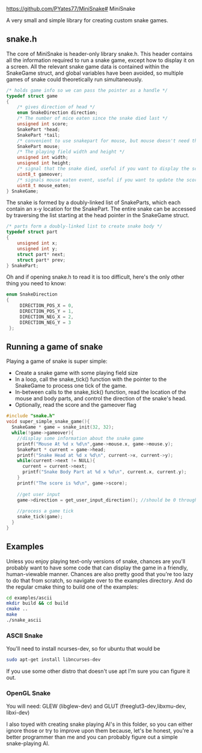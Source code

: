 https://github.com/PYates77/MiniSnake# MiniSnake

A very small and simple library for creating custom snake games. 

## snake.h ##

The core of MiniSnake is header-only library snake.h. This header contains all the information required to run a snake game, except how to display it on a screen.
All the relevant snake game data is contained within the SnakeGame struct, and global variables have been avoided, so multiple games of snake could theoretically run simultaneously.

```c
/* holds game info so we can pass the pointer as a handle */
typedef struct game
{ 
    /* gives direction of head */
    enum SnakeDirection direction; 
    /* The number of mice eaten since the snake died last */
    unsigned int score; 
    SnakePart *head;
    SnakePart *tail;
    /* convenient to use snakepart for mouse, but mouse doesn't need the next or prev pointers */
    SnakePart mouse; 
    /* The playing field width and height */
    unsigned int width;
    unsigned int height;
    /* signal that the snake died, useful if you want to display the score or end the game */
    uint8_t gameover; 
    /* signals mouse eaten event, useful if you want to update the score or play an animation */
    uint8_t mouse_eaten; 
} SnakeGame;
 ```
 
 The snake is formed by a doubly-linked list of SnakeParts, which each contain an x-y location for the SnakePart. The entire snake can be accessed by traversing the list starting at the head pointer in the SnakeGame struct.
 
 ```c
 /* parts form a doubly-linked list to create snake body */
 typedef struct part
 {     
     unsigned int x;
     unsigned int y;
     struct part* next;
     struct part* prev;
 } SnakePart;
```

Oh and if opening snake.h to read it is too difficult, here's the only other thing you need to know:

```c
enum SnakeDirection
{
     DIRECTION_POS_X = 0,
     DIRECTION_POS_Y = 1,
     DIRECTION_NEG_X = 2,
     DIRECTION_NEG_Y = 3
 };
 ```

## Running a game of snake ##

Playing a game of snake is super simple: 

* Create a snake game with some playing field size
* In a loop, call the snake\_tick() function with the pointer to the SnakeGame to process one tick of the game.
* In-between calls to the snake\_tick() function, read the location of the mouse and body parts, and control the direction of the snake's head.
* Optionally, read the score and the gameover flag

```c
#include "snake.h"
void super_simple_snake_game(){
  SnakeGame * game = snake_init(32, 32);
  while(!game->gameover){
    //display some information about the snake game
    printf("Mouse At %d x %d\n",game->mouse.x, game->mouse.y);
    SnakePart * current = game->head;
    printf("Snake Head at %d x %d\n", current->x, current->y);
    while(current->next != NULL){
      current = current->next;
      printf("Snake Body Part at %d x %d\n", current.x, current.y);
    }
    printf("The score is %d\n", game->score);
    
    //get user input 
    game->direction = get_user_input_direction(); //should be 0 through 3 for 4 different possible directions
    
    //process a game tick
    snake_tick(game);
  }
} 
```

## Examples ##

Unless you enjoy playing text-only versions of snake, chances are you'll probably want to have some code that can display the game in a friendly, human-viewable manner. Chances are also pretty good that you're too lazy to do that from scratch, so navigate over to the examples directory. And do the regular cmake thing to build one of the examples:

```bash
cd examples/ascii
mkdir build && cd build
cmake ..
make
./snake_ascii
```

### ASCII Snake ###
You'll need to install ncurses-dev, so for ubuntu that would be 

```bash
sudo apt-get install libncurses-dev
```

If you use some other distro that doesn't use apt I'm sure you can figure it out.

### OpenGL Snake ###

You will need: GLEW (libglew-dev) and GLUT (freeglut3-dev,libxmu-dev, libxi-dev) 

I also toyed with creating snake playing AI's in this folder, so you can either ignore those or try to improve upon them because, let's be honest, you're a better programmer than me and you can probably figure out a simple snake-playing AI.
